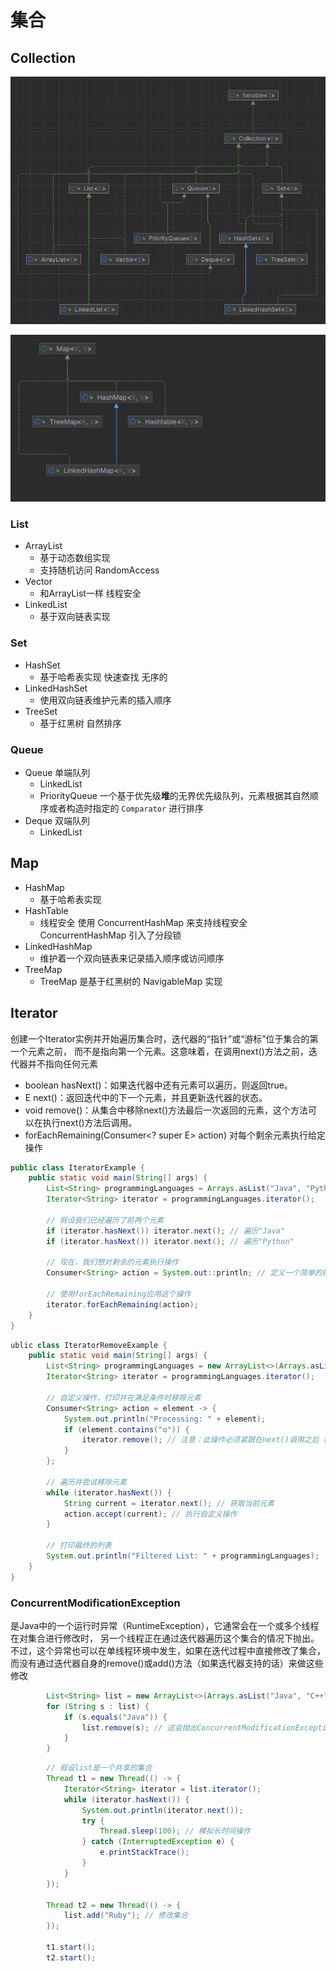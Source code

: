 # 集合

## Collection

![image.png](../assets/Collection.png)

![image.png](../assets/Map.png)

### List

- ArrayList
    - 基于动态数组实现
    - 支持随机访问 RandomAccess
- Vector
    - 和ArrayList一样 线程安全
- LinkedList
    - 基于双向链表实现

### Set

- HashSet
    - 基于哈希表实现  快速查找 无序的
- LinkedHashSet
    - 使用双向链表维护元素的插入顺序
- TreeSet
    - 基于红黑树 自然排序

### Queue

- Queue 单端队列
    - LinkedList
    - PriorityQueue 一个基于优先级**堆**的无界优先级队列，元素根据其自然顺序或者构造时指定的 `Comparator` 进行排序
- Deque 双端队列
    - LinkedList


## Map

- HashMap
    - 基于哈希表实现
- HashTable
    - 线程安全 使用 ConcurrentHashMap 来支持线程安全 ConcurrentHashMap 引入了分段锁
- LinkedHashMap
    - 维护着一个双向链表来记录插入顺序或访问顺序
- TreeMap
    - TreeMap 是基于红黑树的 NavigableMap 实现


## Iterator
创建一个Iterator实例并开始遍历集合时，迭代器的“指针”或“游标”位于集合的第一个元素之前，
而不是指向第一个元素。这意味着，在调用next()方法之前，迭代器并不指向任何元素
- boolean hasNext()：如果迭代器中还有元素可以遍历，则返回true。
- E next()：返回迭代中的下一个元素，并且更新迭代器的状态。
- void remove()：从集合中移除next()方法最后一次返回的元素，这个方法可以在执行next()方法后调用。
- forEachRemaining(Consumer<? super E> action) 对每个剩余元素执行给定操作
``` java
public class IteratorExample {
    public static void main(String[] args) {
        List<String> programmingLanguages = Arrays.asList("Java", "Python", "C++", "JavaScript", "Kotlin");
        Iterator<String> iterator = programmingLanguages.iterator();

        // 假设我们已经遍历了前两个元素
        if (iterator.hasNext()) iterator.next(); // 遍历"Java"
        if (iterator.hasNext()) iterator.next(); // 遍历"Python"

        // 现在，我们想对剩余的元素执行操作
        Consumer<String> action = System.out::println; // 定义一个简单的打印操作

        // 使用forEachRemaining应用这个操作
        iterator.forEachRemaining(action);
    }
}

``` 
``` java
ublic class IteratorRemoveExample {
    public static void main(String[] args) {
        List<String> programmingLanguages = new ArrayList<>(Arrays.asList("Java", "Python", "C++", "JavaScript", "Kotlin"));
        Iterator<String> iterator = programmingLanguages.iterator();

        // 自定义操作，打印并在满足条件时移除元素
        Consumer<String> action = element -> {
            System.out.println("Processing: " + element);
            if (element.contains("o")) {
                iterator.remove(); // 注意：此操作必须紧跟在next()调用之后 设计来删除由next()方法最后一次返回的元素
            }
        };

        // 遍历并尝试移除元素
        while (iterator.hasNext()) {
            String current = iterator.next(); // 获取当前元素
            action.accept(current); // 执行自定义操作
        }

        // 打印最终的列表
        System.out.println("Filtered List: " + programmingLanguages);
    }
}
```
### ConcurrentModificationException
是Java中的一个运行时异常（RuntimeException），它通常会在一个或多个线程在对集合进行修改时，
另一个线程正在通过迭代器遍历这个集合的情况下抛出。
不过，这个异常也可以在单线程环境中发生，如果在迭代过程中直接修改了集合，
而没有通过迭代器自身的remove()或add()方法（如果迭代器支持的话）来做这些修改
``` java
        List<String> list = new ArrayList<>(Arrays.asList("Java", "C++", "Python"));
        for (String s : list) {
            if (s.equals("Java")) {
                list.remove(s); // 这会抛出ConcurrentModificationException
            }
        }
```
``` java
        // 假设list是一个共享的集合
        Thread t1 = new Thread(() -> {
            Iterator<String> iterator = list.iterator();
            while (iterator.hasNext()) {
                System.out.println(iterator.next());
                try {
                    Thread.sleep(100); // 模拟长时间操作
                } catch (InterruptedException e) {
                    e.printStackTrace();
                }
            }
        });

        Thread t2 = new Thread(() -> {
            list.add("Ruby"); // 修改集合
        });

        t1.start();
        t2.start();

```
